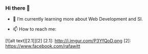 ### Hi there 👋

- 🌱 I’m currently learning more about Web Development and SI.

- 📫 How to reach me: 


[![alt text][2.1]][2]
[2.1]: http://i.imgur.com/P3YfQoD.png
[2]: https://www.facebook.com/rafawitt


<!--
**rafaelnwitter/rafaelnwitter** is a ✨ _special_ ✨ repository because its `README.md` (this file) appears on your GitHub profile.

Here are some ideas to get you started:

- 🔭 I’m currently working on ...
 ...
- 👯 I’m looking to collaborate on ...
- 🤔 I’m looking for help with ...
- 💬 Ask me about ...
- 📫 How to reach me: ...
- 😄 Pronouns: ...
- ⚡ Fun fact: ...
-->
